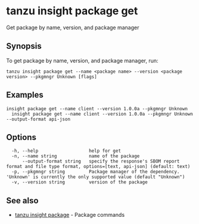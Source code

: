 # tanzu insight package get

Get package by name, version, and package manager

## <a id='synopsis'></a>Synopsis

To get package by name, version, and package manager, run:

```console
tanzu insight package get --name <package name> --version <package version> --pkgmngr Unknown [flags]
```

## <a id='examples'></a>Examples

```console
insight package get --name client --version 1.0.0a --pkgmngr Unknown
  insight package get --name client --version 1.0.0a --pkgmngr Unknown --output-format api-json
```

## <a id='options'></a>Options

```console
  -h, --help                   help for get
  -n, --name string            name of the package
      --output-format string   specify the response's SBOM report format and file type format, options=[text, api-json] (default: text)
  -p, --pkgmngr string         Package manager of the dependency. 'Unknown' is currently the only supported value (default "Unknown")
  -v, --version string         version of the package
```

## <a id='see-also'></a>See also

* [tanzu insight package](tanzu_insight_package.hbs.md)	 - Package commands
